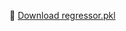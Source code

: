 🔗 [Download regressor.pkl](https://drive.google.com/file/d/1JuhzMC34whDNOzie96nJ1S52T_oHlNXf/view?usp=drive_link)
